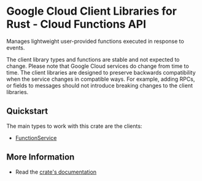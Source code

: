 # Google Cloud Client Libraries for Rust - Cloud Functions API

<!-- Code generated by sidekick. DO NOT EDIT. -->


Manages lightweight user-provided functions executed in response to events.

The client library types and functions are stable and not expected to change.
Please note that Google Cloud services do change from time to time. The client
libraries are designed to preserve backwards compatibility when the service
changes in compatible ways. For example, adding RPCs, or fields to messages
should not introduce breaking changes to the client libraries.

## Quickstart

The main types to work with this crate are the clients:

- [FunctionService]

## More Information

- Read the [crate's documentation](https://docs.rs/google-cloud-functions-v2/latest/google-cloud-functions-v2)

[FunctionService]: https://docs.rs/google-cloud-functions-v2/latest/google_cloud_functions_v2/client/struct.FunctionService.html
